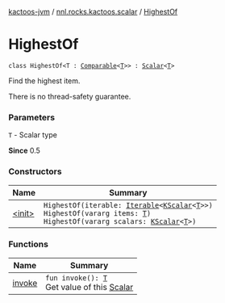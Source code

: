 [kactoos-jvm](../../index.md) / [nnl.rocks.kactoos.scalar](../index.md) / [HighestOf](./index.md)

# HighestOf

`class HighestOf<T : `[`Comparable`](https://kotlinlang.org/api/latest/jvm/stdlib/kotlin/-comparable/index.html)`<`[`T`](index.md#T)`>> : `[`Scalar`](../../nnl.rocks.kactoos/-scalar/index.md)`<`[`T`](index.md#T)`>`

Find the highest item.

There is no thread-safety guarantee.

### Parameters

`T` - Scalar type

**Since**
0.5

### Constructors

| Name | Summary |
|---|---|
| [&lt;init&gt;](-init-.md) | `HighestOf(iterable: `[`Iterable`](https://kotlinlang.org/api/latest/jvm/stdlib/kotlin.collections/-iterable/index.html)`<`[`KScalar`](../../nnl.rocks.kactoos/-k-scalar.md)`<`[`T`](index.md#T)`>>)`<br>`HighestOf(vararg items: `[`T`](index.md#T)`)`<br>`HighestOf(vararg scalars: `[`KScalar`](../../nnl.rocks.kactoos/-k-scalar.md)`<`[`T`](index.md#T)`>)` |

### Functions

| Name | Summary |
|---|---|
| [invoke](invoke.md) | `fun invoke(): `[`T`](index.md#T)<br>Get value of this [Scalar](../../nnl.rocks.kactoos/-scalar/index.md) |
